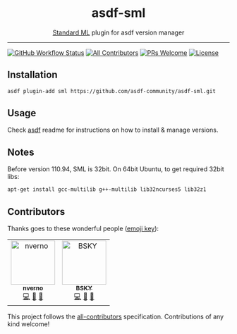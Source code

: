 <div align="center">
<h1>asdf-sml</h1>
<span><a href="http://www.smlnj.org">Standard ML</a> plugin for asdf version manager</span>
</div>
<hr />

[![GitHub Workflow Status](https://img.shields.io/github/workflow/status/asdf-community/asdf-sml/Main%20workflow?style=flat-square)](https://github.com/asdf-community/asdf-sml/actions) <!-- ALL-CONTRIBUTORS-BADGE:START - Do not remove or modify this section -->[![All Contributors](https://img.shields.io/badge/all_contributors-2-orange.svg?style=flat-square)](#contributors-)<!-- ALL-CONTRIBUTORS-BADGE:END -->
[![PRs Welcome](https://img.shields.io/badge/PRs-welcome-brightgreen.svg?style=flat-square)](http://makeapullrequest.com)
[![License](https://img.shields.io/github/license/asdf-community/asdf-sml?style=flat-square&color=brightgreen)](https://github.com/asdf-community/asdf-sml/blob/master/LICENSE)

## Installation

```bash
asdf plugin-add sml https://github.com/asdf-community/asdf-sml.git
```

## Usage

Check [asdf](https://github.com/asdf-vm/asdf) readme for instructions on how to
install & manage versions.

## Notes

Before version 110.94, SML is 32bit. On 64bit Ubuntu, to get required 32bit
libs:

```bash
apt-get install gcc-multilib g++-multilib lib32ncurses5 lib32z1
```

## Contributors

Thanks goes to these wonderful people
([emoji key](https://allcontributors.org/docs/en/emoji-key)):

<!-- ALL-CONTRIBUTORS-LIST:START - Do not remove or modify this section -->
<!-- prettier-ignore-start -->
<!-- markdownlint-disable -->
<table>
  <tr>
    <td align="center"><a href="https://github.com/nverno"><img src="https://avatars2.githubusercontent.com/u/4791025?v=4" width="100px;" alt="nverno"/><br /><sub><b>nverno</b></sub></a><br /><a href="https://github.com/asdf-community/asdf-sml/commits?author=nverno" title="Code">💻</a> <a href="https://github.com/asdf-community/asdf-sml/commits?author=nverno" title="Documentation">📖</a> <a href="#maintenance-nverno" title="Maintenance">🚧</a></td>
    <td align="center"><a href="https://bsky.moe"><img src="https://avatars3.githubusercontent.com/u/38746192?v=4" width="100px;" alt="BSKY"/><br /><sub><b>BSKY</b></sub></a><br /><a href="https://github.com/asdf-community/asdf-sml/commits?author=imbsky" title="Code">💻</a> <a href="https://github.com/asdf-community/asdf-sml/commits?author=imbsky" title="Documentation">📖</a> <a href="#maintenance-imbsky" title="Maintenance">🚧</a></td>
  </tr>
</table>

<!-- markdownlint-enable -->
<!-- prettier-ignore-end -->
<!-- ALL-CONTRIBUTORS-LIST:END -->

This project follows the
[all-contributors](https://github.com/all-contributors/all-contributors)
specification. Contributions of any kind welcome!
